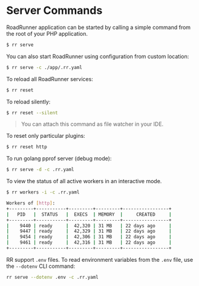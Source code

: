# Server Commands

RoadRunner application can be started by calling a simple command from the root of your PHP application.

```bash
$ rr serve 
```

You can also start RoadRunner using configuration from custom location:

```bash
$ rr serve -c ./app/.rr.yaml
```

To reload all RoadRunner services:

```bash
$ rr reset
```

To reload silently:

```bash
$ rr reset --silent
```

> You can attach this command as file watcher in your IDE.

To reset only particular plugins:

```bash
$ rr reset http
```

To run golang pprof server (debug mode):

```bash
$ rr serve -d -c .rr.yaml
```

To view the status of all active workers in an interactive mode.

```bash
$ rr workers -i -c .rr.yaml
```

```bash
Workers of [http]:
+---------+-----------+---------+---------+-----------------+
|   PID   |  STATUS   |  EXECS  | MEMORY  |     CREATED     |
+---------+-----------+---------+---------+-----------------+
|    9440 | ready     |  42,320 | 31 MB   | 22 days ago     |
|    9447 | ready     |  42,329 | 31 MB   | 22 days ago     |
|    9454 | ready     |  42,306 | 31 MB   | 22 days ago     |
|    9461 | ready     |  42,316 | 31 MB   | 22 days ago     |
+---------+-----------+---------+---------+-----------------+
```

RR support `.env` files. To read environment variables from the `.env` file, use the `--dotenv` CLI command:
```bash
rr serve --dotenv .env -c .rr.yaml
```
